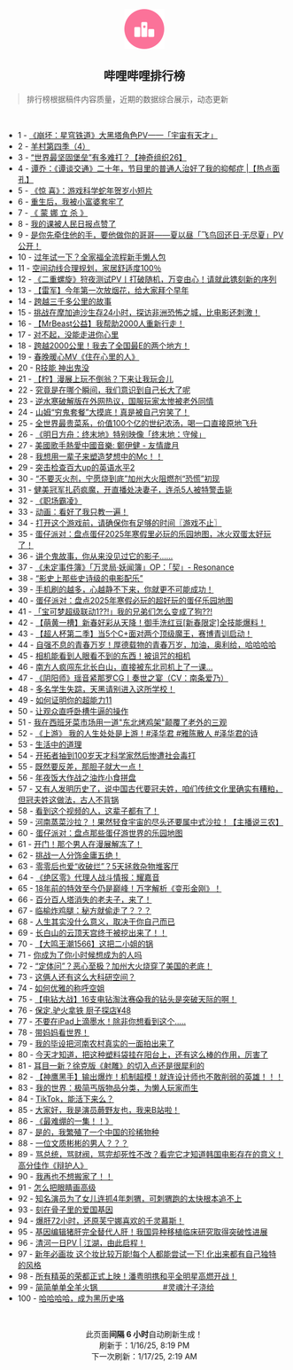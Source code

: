 <div align="center">
    <img src="./assets/icon_rank.png" alt="logo" />
    <h2>哔哩哔哩排行榜</h>
</div>

> 排行榜根据稿件内容质量，近期的数据综合展示，动态更新

<br />

<ul><li><span>1 - <a href=https://www.bilibili.com/BV1tXckehEd3 target=_blank>《崩坏：星穹铁道》大黑塔角色PV——「宇宙有天才」</a></span></li><li><span>2 - <a href=https://www.bilibili.com/BV12NceehEFn target=_blank>羊村第四季（4）</a></span></li><li><span>3 - <a href=https://www.bilibili.com/BV1imc2enEKU target=_blank>“世界最坚固堡垒”有多难打？【神奇组织26】</a></span></li><li><span>4 - <a href=https://www.bilibili.com/BV1W2caeREyH target=_blank>谭乔：《谭谈交通》二十年，节目里的普通人治好了我的抑郁症&nbsp;|【热点面孔】</a></span></li><li><span>5 - <a href=https://www.bilibili.com/BV12PceewEyY target=_blank>《惊&nbsp;喜》：游戏科学蛇年贺岁小短片</a></span></li><li><span>6 - <a href=https://www.bilibili.com/BV1ADc1e8E6y target=_blank>重生后，我被小富婆套牢了</a></span></li><li><span>7 - <a href=https://www.bilibili.com/BV1p6cteVEK7 target=_blank>《&nbsp;蒙&nbsp;娜&nbsp;立&nbsp;杀&nbsp;》</a></span></li><li><span>8 - <a href=https://www.bilibili.com/BV17Ec1eHEQs target=_blank>我的课被人民日报点赞了</a></span></li><li><span>9 - <a href=https://www.bilibili.com/BV1nXceebE2H target=_blank>是你先牵住他的手，要他做你的哥哥——夏以昼「飞鸟回还日·无尽夏」PV公开！</a></span></li><li><span>10 - <a href=https://www.bilibili.com/BV1SrcieyEH4 target=_blank>过年试一下？全家福全流程新手懒人包</a></span></li><li><span>11 - <a href=https://www.bilibili.com/BV1bucQeQEjn target=_blank>空间动线合理规划，家居舒适度100％</a></span></li><li><span>12 - <a href=https://www.bilibili.com/BV1gQcHerEYg target=_blank>《二重螺旋》狩夜测试PV丨打破随机，万变由心！请就此镌刻新的序列</a></span></li><li><span>13 - <a href=https://www.bilibili.com/BV1xQcBe1Ews target=_blank>【雷军】今年第一次放烟花，给大家拜个早年</a></span></li><li><span>14 - <a href=https://www.bilibili.com/BV1coc3etEAb target=_blank>跨越三千多公里的故事</a></span></li><li><span>15 - <a href=https://www.bilibili.com/BV1zJcmebE6i target=_blank>挑战在摩加迪沙生存24小时，探访非洲恐怖之城，比电影还刺激！</a></span></li><li><span>16 - <a href=https://www.bilibili.com/BV1BpcPeqE2p target=_blank>【MrBeast公益】我帮助2000人重新行走！</a></span></li><li><span>17 - <a href=https://www.bilibili.com/BV11Ecke9EHG target=_blank>对不起，没能走进你心里</a></span></li><li><span>18 - <a href=https://www.bilibili.com/BV1kucCeSEYw target=_blank>跨越2000公里！我去了全国最E的两个地方！</a></span></li><li><span>19 - <a href=https://www.bilibili.com/BV1cxcbekEBm target=_blank>春晚暖心MV《住在心里的人》</a></span></li><li><span>20 - <a href=https://www.bilibili.com/BV1nrctekEir target=_blank>R技能&nbsp;神出鬼没</a></span></li><li><span>21 - <a href=https://www.bilibili.com/BV1RKc2eEErS target=_blank>【柠】漫展上玩不倒翁？下来让我玩会儿</a></span></li><li><span>22 - <a href=https://www.bilibili.com/BV1BucteeE12 target=_blank>究竟是在哪个瞬间，我们意识到自己长大了呢</a></span></li><li><span>23 - <a href=https://www.bilibili.com/BV1AHcbeLEyX target=_blank>逆水寒破解版在外网热议，国服玩家太惨被老外同情</a></span></li><li><span>24 - <a href=https://www.bilibili.com/BV1a3cceEEcb target=_blank>山姆“穷鬼套餐”大摸底！真是被自己穷笑了！</a></span></li><li><span>25 - <a href=https://www.bilibili.com/BV1uBc1eBEJb target=_blank>全世界最贵菜系，价值100个亿的世纪浓汤，喝一口直接原地飞升</a></span></li><li><span>26 - <a href=https://www.bilibili.com/BV14rc1eiEW7 target=_blank>《明日方舟：终末地》特别映像「终末地：守候」</a></span></li><li><span>27 - <a href=https://www.bilibili.com/BV1fXcueHEXa target=_blank>美國歌手熱愛中國音樂:&nbsp;鄭伊健&nbsp;-&nbsp;友情歲月</a></span></li><li><span>28 - <a href=https://www.bilibili.com/BV1fqcgeHE9f target=_blank>我想用一辈子来塑造梦想中的Mc！！</a></span></li><li><span>29 - <a href=https://www.bilibili.com/BV1sKc3eaEUJ target=_blank>突击检查百大up的英语水平2</a></span></li><li><span>30 - <a href=https://www.bilibili.com/BV1oUcUetEAG target=_blank>“不要灭火剂，宁愿烧到底”加州大火阻燃剂“恐慌”初现</a></span></li><li><span>31 - <a href=https://www.bilibili.com/BV1RYcBeZEi6 target=_blank>健美冠军扎药疯魔，开直播处决妻子，连杀5人被特警击毙</a></span></li><li><span>32 - <a href=https://www.bilibili.com/BV1Cbc2eYEXn target=_blank>《职场霸凌》</a></span></li><li><span>33 - <a href=https://www.bilibili.com/BV17Qc8eCEtY target=_blank>动画：看好了我只教一遍！</a></span></li><li><span>34 - <a href=https://www.bilibili.com/BV1HcczezEvC target=_blank>打开这个游戏前，请确保你有足够的时间〖游戏不止〗</a></span></li><li><span>35 - <a href=https://www.bilibili.com/BV1W9cmeKEeD target=_blank>蛋仔派对：盘点蛋仔2025年寒假里必玩的乐园地图，冰火双蛋太好玩了！</a></span></li><li><span>36 - <a href=https://www.bilibili.com/BV11ucieiEcg target=_blank>讲个鬼故事，你从来没见过它的影子......</a></span></li><li><span>37 - <a href=https://www.bilibili.com/BV1ZtwgeHE5F target=_blank>《未定事件簿》「万灵局·妖闻簿」OP：「契」-&nbsp;Resonance</a></span></li><li><span>38 - <a href=https://www.bilibili.com/BV1ZocueUE9P target=_blank>“影史上那些史诗级的电影配乐”</a></span></li><li><span>39 - <a href=https://www.bilibili.com/BV1nxcbekEN5 target=_blank>手机刷的越多，心越静不下来，你就更不可能成功！</a></span></li><li><span>40 - <a href=https://www.bilibili.com/BV1i7caeyE5M target=_blank>蛋仔派对：盘点2025年寒假必玩的超好玩的蛋仔乐园地图</a></span></li><li><span>41 - <a href=https://www.bilibili.com/BV1nncSeiEsz target=_blank>「宝可梦超级联动1??!」我的兄弟们怎么变成了狗??!</a></span></li><li><span>42 - <a href=https://www.bilibili.com/BV1oScUeoEEJ target=_blank>【萌黄一槽】新春好彩从天降！御手洗红豆[新春限定]全技能爆料！</a></span></li><li><span>43 - <a href=https://www.bilibili.com/BV1GscuerESw target=_blank>【超人杯第二季】当5个C+面对两个顶级魔王，赛博青训启动！</a></span></li><li><span>44 - <a href=https://www.bilibili.com/BV1gbcXeZEaW target=_blank>自强不息的青春万岁！厚德载物的青春万岁，加油，奥利给，哈哈哈哈</a></span></li><li><span>45 - <a href=https://www.bilibili.com/BV14hcteJEJD target=_blank>相机能看到人眼看不到的东西！被诅咒的相机</a></span></li><li><span>46 - <a href=https://www.bilibili.com/BV1HrctekEzd target=_blank>南方人疯闯东北长白山，直接被东北司机上了一课…</a></span></li><li><span>47 - <a href=https://www.bilibili.com/BV1Jjc1eXEtg target=_blank>《阴阳师》瑶音紧那罗CG丨奏世之宴（CV：南条爱乃）</a></span></li><li><span>48 - <a href=https://www.bilibili.com/BV1Vbc1eyEmF target=_blank>多名学生失踪，天黑请别进入这所学校！</a></span></li><li><span>49 - <a href=https://www.bilibili.com/BV18ccSeJE6T target=_blank>如何证明你的超能力11</a></span></li><li><span>50 - <a href=https://www.bilibili.com/BV1kkcDegEKf target=_blank>让观众直呼卧槽牛逼的操作</a></span></li><li><span>51 - <a href=https://www.bilibili.com/BV1DmrrYjEZ9 target=_blank>我在西班牙菜市场用一道&quot;东北烤鸡架&quot;颠覆了老外的三观</a></span></li><li><span>52 - <a href=https://www.bilibili.com/BV1EncmeZEr1 target=_blank>《上游》&nbsp;我的人生处处是上游！#泽华君&nbsp;#雅陈散人&nbsp;#泽华君的诗</a></span></li><li><span>53 - <a href=https://www.bilibili.com/BV1zzc2edEyu target=_blank>生活中的道理</a></span></li><li><span>54 - <a href=https://www.bilibili.com/BV1rrctekEMs target=_blank>开拓者抽到100岁天才科学家然后惨遭社会毒打</a></span></li><li><span>55 - <a href=https://www.bilibili.com/BV1vCcge7EBP target=_blank>既然要反差，那胆子就大一点！</a></span></li><li><span>56 - <a href=https://www.bilibili.com/BV1skcueFEr6 target=_blank>年夜饭大作战之油炸小食拼盘</a></span></li><li><span>57 - <a href=https://www.bilibili.com/BV17oc8e3ECk target=_blank>又有人发明历史了，说中国古代要冠夫姓，咱们传统文化里确实有糟粕，但冠夫姓这做法，古人不背锅</a></span></li><li><span>58 - <a href=https://www.bilibili.com/BV1Hgc3efEqY target=_blank>看到这个视频的人，这辈子都有了！</a></span></li><li><span>59 - <a href=https://www.bilibili.com/BV1rPc8e1E2h target=_blank>河南蒸菜沙拉？！果然轻食宇宙的尽头还要属中式沙拉！【主播说三农】</a></span></li><li><span>60 - <a href=https://www.bilibili.com/BV116cXeJEFN target=_blank>蛋仔派对：盘点那些蛋仔游世界的乐园地图</a></span></li><li><span>61 - <a href=https://www.bilibili.com/BV192cgeLEhM target=_blank>开门！那个男人在漫展解冻了！</a></span></li><li><span>62 - <a href=https://www.bilibili.com/BV1ERc8erENj target=_blank>挑战一人分饰金庸五绝！</a></span></li><li><span>63 - <a href=https://www.bilibili.com/BV152c9eNEPq target=_blank>零零后也爱“收破烂”？5天拯救杂物堆客厅</a></span></li><li><span>64 - <a href=https://www.bilibili.com/BV1nZc1eREY5 target=_blank>《绝区零》代理人战斗情报：耀嘉音</a></span></li><li><span>65 - <a href=https://www.bilibili.com/BV19Gcve1Eh5 target=_blank>18年前的特效至今仍是巅峰！万字解析《变形金刚》！</a></span></li><li><span>66 - <a href=https://www.bilibili.com/BV1RacBebEoA target=_blank>百分百人塔消失的老夫子，来了！</a></span></li><li><span>67 - <a href=https://www.bilibili.com/BV15GcqeWE5f target=_blank>临榆炸鸡腿：秘方就偷走了？？？</a></span></li><li><span>68 - <a href=https://www.bilibili.com/BV1XVc2eCEAD target=_blank>人生其实没什么意义，取决于你自己而已</a></span></li><li><span>69 - <a href=https://www.bilibili.com/BV1nPrSYUEHj target=_blank>长白山的云顶天宫终于被挖出来了！！</a></span></li><li><span>70 - <a href=https://www.bilibili.com/BV1cFcUewEt2 target=_blank>【大鸣王潮1566】这把二小姐的锅</a></span></li><li><span>71 - <a href=https://www.bilibili.com/BV1MPcme6EFv target=_blank>你成为了你小时候想成为的人吗</a></span></li><li><span>72 - <a href=https://www.bilibili.com/BV1Chc2ewEAa target=_blank>“定体问”？恶心至极？加州大火烧穿了美国的老底！</a></span></li><li><span>73 - <a href=https://www.bilibili.com/BV1BqcyeJEoy target=_blank>这俩人还有这么大科研空间？</a></span></li><li><span>74 - <a href=https://www.bilibili.com/BV1Brc2esE9u target=_blank>如何优雅的称呼空姐</a></span></li><li><span>75 - <a href=https://www.bilibili.com/BV1GAcheKEbZ target=_blank>【电钻大战】16支电钻淘汰赛😱我的钻头是突破天际的啊！</a></span></li><li><span>76 - <a href=https://www.bilibili.com/BV1iUc2eSEj3 target=_blank>保定.驴火拿铁&nbsp;厨子探店¥48</a></span></li><li><span>77 - <a href=https://www.bilibili.com/BV19fctecEh3 target=_blank>不要在iPad上滴墨水！除非你想看到这个…..</a></span></li><li><span>78 - <a href=https://www.bilibili.com/BV1zec9eVEVN target=_blank>带妈妈看世界！</a></span></li><li><span>79 - <a href=https://www.bilibili.com/BV1U4cxe5EuL target=_blank>我的毕设把河南农村真实的一面拍出来了</a></span></li><li><span>80 - <a href=https://www.bilibili.com/BV1UPcmezEhv target=_blank>今天才知道，把这种塑料袋挂在阳台上，还有这么棒的作用，厉害了</a></span></li><li><span>81 - <a href=https://www.bilibili.com/BV13xczepEAn target=_blank>耳目一新？徐克版《射雕》的切入点还是很犀利的</a></span></li><li><span>82 - <a href=https://www.bilibili.com/BV15fctecEYk target=_blank>【神鹰黑手】输出爆炸！机制超模！就连设计师也不敢削弱的英雄！！！</a></span></li><li><span>83 - <a href=https://www.bilibili.com/BV1bbcteDEEi target=_blank>我的世界：极简丐版物品分类，为懒人玩家而生</a></span></li><li><span>84 - <a href=https://www.bilibili.com/BV1JccNerEYx target=_blank>TikTok，能活下来么？</a></span></li><li><span>85 - <a href=https://www.bilibili.com/BV1kycXe2EQb target=_blank>大家好，我是演员蕨野友也，我来B站啦！</a></span></li><li><span>86 - <a href=https://www.bilibili.com/BV1s9cieiEPw target=_blank>《最难绷的一集！！》</a></span></li><li><span>87 - <a href=https://www.bilibili.com/BV1wRc1eoE87 target=_blank>是的，我繁殖了一个中国的珍稀物种</a></span></li><li><span>88 - <a href=https://www.bilibili.com/BV1NWcyeFEbG target=_blank>一位文质彬彬的男人？？？</a></span></li><li><span>89 - <a href=https://www.bilibili.com/BV1y9c4eyEqn target=_blank>骂总统，骂财阀，骂完却死性不改？看完它才知道韩国电影存在的意义！高分佳作《辩护人》</a></span></li><li><span>90 - <a href=https://www.bilibili.com/BV1kAczeMELN target=_blank>我再也不想搬家了！！</a></span></li><li><span>91 - <a href=https://www.bilibili.com/BV1nEcVewEwf target=_blank>怎么把眼睛画高级</a></span></li><li><span>92 - <a href=https://www.bilibili.com/BV1HHc7e1EBY target=_blank>知名演员为了女儿连抓4年刺猬，可刺猬跑的太快根本追不上</a></span></li><li><span>93 - <a href=https://www.bilibili.com/BV1bgc9efEe8 target=_blank>刻在骨子里的爱国基因</a></span></li><li><span>94 - <a href=https://www.bilibili.com/BV1SbcXeoEfE target=_blank>爆肝72小时，还原芙宁娜喜欢的千灵慕斯！</a></span></li><li><span>95 - <a href=https://www.bilibili.com/BV1gac3eyEbg target=_blank>基因编辑猪肝完全替代人肝！我国异种移植临床研究取得突破性进展</a></span></li><li><span>96 - <a href=https://www.bilibili.com/BV1iQcUexE1o target=_blank>清河一日PV&nbsp;|&nbsp;江湖，由此启程！</a></span></li><li><span>97 - <a href=https://www.bilibili.com/BV16wcteuEVN target=_blank>新年必画妆&nbsp;这个妆比较万能!每个人都能尝试一下!&nbsp;化出来都有自己独特的风格</a></span></li><li><span>98 - <a href=https://www.bilibili.com/BV16ActeBEYS target=_blank>所有精英的荣都正式上映！潘粤明携和平全明星高燃开战！</a></span></li><li><span>99 - <a href=https://www.bilibili.com/BV1h9cyeBEwR target=_blank>简简单单全羊火锅&nbsp;&nbsp;&nbsp;&nbsp;&nbsp;&nbsp;&nbsp;&nbsp;&nbsp;&nbsp;&nbsp;&nbsp;&nbsp;&nbsp;&nbsp;&nbsp;&nbsp;&nbsp;&nbsp;&nbsp;&nbsp;&nbsp;&nbsp;&nbsp;&nbsp;&nbsp;&nbsp;&nbsp;&nbsp;&nbsp;#灵魂汁子浇给</a></span></li><li><span>100 - <a href=https://www.bilibili.com/BV1aDcye6EPK target=_blank>哈哈哈哈，成为黑历史咯</a></span></li></ul>

<br />

<p align=center>此页面<strong>间隔 6 小时</strong>自动刷新生成！<br>刷新于：1/16/25, 8:19 PM<br>下一次刷新：1/17/25, 2:19 AM</p>
